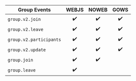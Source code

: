 | Group Events            | WEBJS | NOWEB | GOWS |
|-------------------------|:-----:|:-----:|:----:|
| `group.v2.join`         |  ✔️   |  ✔️   |  ✔️  |
| `group.v2.leave`        |  ✔️   |  ✔️   |  ✔️  |
| `group.v2.participants` |  ✔️   |  ✔️   |  ✔️  |
| `group.v2.update`       |  ✔️   |  ✔️   |  ✔️  |
| `group.join`            |  ✔️   |  ✔️   |      |
| `group.leave`           |  ✔️   |       |      |

